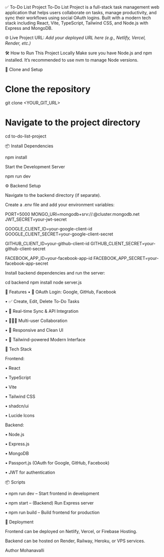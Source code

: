 ✅ To-Do List Project
To-Do List Project is a full-stack task management web application that helps users collaborate on tasks, manage productivity, and sync their workflows using social OAuth logins. Built with a modern tech stack including React, Vite, TypeScript, Tailwind CSS, and Node.js with Express and MongoDB.

🌐 Live Project
URL: _Add your deployed URL here (e.g., Netlify, Vercel, Render, etc.)_

🛠 How to Run This Project Locally
Make sure you have Node.js and npm installed. It’s recommended to use nvm to manage Node versions.

📁 Clone and Setup

# Clone the repository
git clone <YOUR_GIT_URL>

# Navigate to the project directory
cd to-do-list-project


📦 Install Dependencies

npm install

Start the Development Server

npm run dev

⚙️ Backend Setup

Navigate to the backend directory (if separate).

Create a .env file and add your environment variables:

PORT=5000
MONGO_URI=mongodb+srv://<username>:<password>@cluster.mongodb.net
JWT_SECRET=your-jwt-secret

GOOGLE_CLIENT_ID=your-google-client-id
GOOGLE_CLIENT_SECRET=your-google-client-secret

GITHUB_CLIENT_ID=your-github-client-id
GITHUB_CLIENT_SECRET=your-github-client-secret

FACEBOOK_APP_ID=your-facebook-app-id
FACEBOOK_APP_SECRET=your-facebook-app-secret


Install backend dependencies and run the server:

cd backend
npm install
node server.js



📌 Features
•	🔐 OAuth Login: Google, GitHub, Facebook

•	✅ Create, Edit, Delete To-Do Tasks

•	🔁 Real-time Sync & API Integration

•	🧑‍🤝‍🧑 Multi-user Collaboration

•	📱 Responsive and Clean UI

•	🎨 Tailwind-powered Modern Interface


🧰 Tech Stack

Frontend:

•	React

•	TypeScript

•	Vite

•	Tailwind CSS

•	shadcn/ui

•	Lucide Icons

Backend:

•	Node.js

•	Express.js

•	MongoDB

•	Passport.js (OAuth for Google, GitHub, Facebook)

•	JWT for authentication

📦 Scripts

•	npm run dev – Start frontend in development

•	npm start – (Backend) Run Express server

•	npm run build – Build frontend for production

🚀 Deployment

Frontend can be deployed on Netlify, Vercel, or Firebase Hosting.

Backend can be hosted on Render, Railway, Heroku, or VPS services.


Author Mohanavalli
